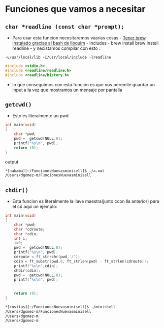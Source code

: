 # Funciones que vamos a necesitar

## `char *readline (const char *prompt);`
 - Para usar esta funcion necesitaremos vaarias cosas
		- [Tener brew instalado gracias al bash
		de lloquim](brewTosGoinfre.sh)
		- includes 
		- brew install brew install readline
		- y necistamos compilar con esto :
```plaintext
-L/usr/local/lib -I/usr/local/include -lreadline
```
```c
#include <stdio.h>
#include <readline/readline.h>
#include <readline/history.h>
```
- lo que conseguimos con esta funcion es que nos peremite guardar un input a la vez que mostramos un mensaje por pantalla

## `getcwd()`
- Esto es literalmente un pwd

```c
int main(void)
{
	char *pwd;
 	pwd =  getcwd(NULL,0);
    printf("%s\n", pwd);
    return (0);
}
```
output
```bash
*[nakama][~/FuncionesNuevasminisell]$ ./a.out
/Users/dgomez-m/FuncionesNuevasminisell
```
## `chdir()`
 - Esta funcion es literalmente la llave maestra(junto ccon lla anterior) para el cd aqui un ejemplo:


```c
int main(void)
{
	char *pwd;
	char *cdroute;
	char *cdin;
	int i;
	i=0;
 	pwd =  getcwd(NULL,0);
    printf("%s\n", pwd);
	cdroute = ft_strrchr(pwd,'/');
	cdin = ft_substr(pwd,0, ft_strlen(pwd) - ft_strlen(cdroute));
    printf("%s\n",cdin);
	chdir(cdin);
	pwd =  getcwd(NULL,0);
    printf("%s\n", pwd);
	
		
    return (0);
}
```
```bash
*[cositas][~/FuncionesNuevasminisell]$ ./minishell
/Users/dgomez-m/FuncionesNuevasminisell
/Users/dgomez-m
/Users/dgomez-m
```
